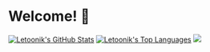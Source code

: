 # Welcome! 👋 
[![Letoonik's GitHub Stats](https://github-readme-stats.vercel.app/api?username=Letoonik&theme=highcontrast&bg_color=1,ff00d6,ffb200)](https://github.com/anuraghazra/github-readme-stats)
[![Letoonik's Top Languages](https://github-readme-stats.vercel.app/api/top-langs/?username=Letoonik&theme=highcontrast&bg_color=1,ff00d6,ffb200)](https://github.com/anuraghazra/github-readme-stats)
![](https://hit.yhype.me/github/profile?user_id=85128958)
